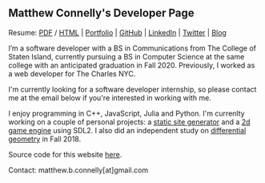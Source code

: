 ## Matthew Connelly's Developer Page


Resume: [PDF](storage/resume-2019.pdf) / [HTML](storage/resume-2019.html) | [Portfolio](portfolio) | [GitHub](https://github.com/mattConn/) | [LinkedIn](https://www.linkedin.com/in/matconn/) | [Twitter](https://twitter.com/matterialDesign) | [Blog](https://dev.to/mattconn)


I’m a software developer with a BS in Communications from The College of Staten Island, currently pursuing a BS in Computer Science at the same college with an anticipated graduation in Fall 2020. Previously, I worked as a web developer for The Charles NYC.

I'm currently looking for a software developer internship, so please contact me at the email below if you're interested in working with me.

I enjoy programming in C++, JavaScript, Julia and Python. I'm currenlty working on a couple of personal projects: a <a href="https://github.com/mattConn/static-site-generator">static site generator</a> and a <a href="https://github.com/mattConn/sdl-game">2d game engine</a> using SDL2. I also did an independent study on <a href="https://github.com/mattConn/differential-geometry-exercises">differential geometry</a> in Fall 2018.


Source code for this website <a href="https://github.com/mattConn/mattconn.github.io">here</a>.

Contact: matthew.b.connelly[at]gmail.com
